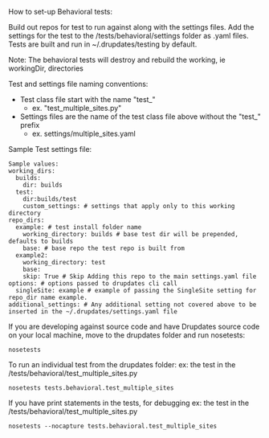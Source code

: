 How to set-up Behavioral tests:

Build out repos for test to run against along with the settings files. Add the
settings for the test to the /tests/behavioral/settings folder as .yaml files.
Tests are built and run in ~/.drupdates/testing by default.

Note: The behavioral tests will destroy and rebuild the working, ie workingDir,
 directories

Test and settings file naming conventions:

- Test class file start with the name "test_"
    - ex. "test_multiple_sites.py"
- Settings files are the name of the test class file above without the "test_" prefix
    - ex. settings/multiple_sites.yaml

Sample Test settings file:
```
Sample values:
working_dirs:
  builds:
    dir: builds
  test:
    dir:builds/test
    custom_settings: # settings that apply only to this working directory
repo_dirs:
  example: # test install folder name
    working_directory: builds # base test dir will be prepended, defaults to builds
    base: # base repo the test repo is built from
  example2:
    working_directory: test
    base:
    skip: True # Skip Adding this repo to the main settings.yaml file
options: # options passed to drupdates cli call
  singleSite: example # example of passing the SingleSite setting for repo_dir name example.
additional_settings: # Any additional setting not covered above to be inserted in the ~/.drupdates/settings.yaml file
```

If you are developing against source code and have Drupdates source code on your
 local machine, move to the drupdates folder and run nosetests:

 ```
 nosetests
 ```

 To run an individual test from the drupdates folder:
 ex: the test in the <drupdates folder>/tests/behavioral/test_multiple_sites.py
 ```
nosetests tests.behavioral.test_multiple_sites
```

If you have print statements in the tests, for debugging
ex: the test in the <drupdates folder>/tests/behavioral/test_multiple_sites.py
```
nosetests --nocapture tests.behavioral.test_multiple_sites
```
